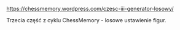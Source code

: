 https://chessmemory.wordpress.com/czesc-iii-generator-losowy/

Trzecia część z cyklu ChessMemory - losowe ustawienie figur.
